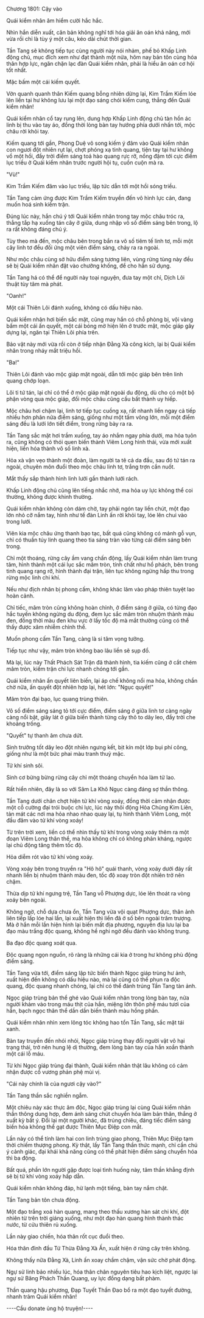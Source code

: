 




Chương 1801: Cậy vào


Quái kiểm nhân âm hiểm cười hắc hắc.

Nhìn hắn diễn xuất, căn bản không nghĩ tới hóa giải ân oán khả năng, mới vừa rồi chỉ là tùy ý một câu, kéo dài chút thời gian.

Tần Tang sẽ không tiếp tục cùng người này nói nhảm, phế bỏ Khấp Linh động chủ, mục đích xem như đạt thành một nửa, hôm nay bản tôn cùng hóa thân hợp lực, ngăn chặn lạc đàn Quái kiểm nhân, phải là hiểu ân oán cơ hội tốt nhất.

Mặc bấm một cái kiếm quyết.

Vờn quanh quanh thân Kiếm quang bỗng nhiên dừng lại, Kim Trầm Kiếm lóe lên liền tại hư không lưu lại một đạo sáng chói kiếm cung, thẳng đến Quái kiểm nhân!

Quái kiểm nhân cổ tay rung lên, dung hợp Khấp Linh động chủ tàn hồn ác linh bị thu vào tay áo, đồng thời lòng bàn tay hướng phía dưới nhấn tới, mộc châu rời khỏi tay.

Kiếm quang tới gần, Phong Duệ vô song kiếm ý đâm vào Quái kiểm nhân con ngươi đột nhiên rụt lại, chợt phóng xạ tinh quang, tiện tay tại hư không vồ một hồi, đầy trời điểm sáng toả hào quang rực rỡ, nồng đậm tới cực điểm lục triều ở Quái kiểm nhân trước người hội tụ, cuồn cuộn mà ra.

"Vù!"

Kim Trầm Kiếm đâm vào lục triều, lập tức dẫn tới một hồi sóng triều.

Tần Tang cảm ứng được Kim Trầm Kiếm truyền đến vô hình lực cản, đang muốn hoá sinh kiếm trận.

Đúng lúc này, hắn chú ý tới Quái kiểm nhân trong tay mộc châu tróc ra, thẳng tắp hạ xuống tán cây ở giữa, dung nhập vô số điểm sáng bên trong, lộ ra rất không đáng chú ý.

Tùy theo mà đến, mộc châu bên trong bắn ra vô số tiêm tế linh tơ, mỗi một cây linh tơ đều đối ứng một viên điểm sáng, chảy ra ra ngoài.

Như mộc châu cùng sở hữu điểm sáng tương liên, vùng rừng tùng này đều sẽ bị Quái kiểm nhân đặt vào chưởng khống, để cho hắn sử dụng.

Tần Tang há có thể để người này toại nguyện, đưa tay một chỉ, Dịch Lôi thuật tùy tâm mà phát.

"Oanh!"

Một cái Thiên Lôi đánh xuống, không có dấu hiệu nào.

Quái kiểm nhân hơi biến sắc mặt, cũng may hắn có chỗ phòng bị, vội vàng bấm một cái ấn quyết, một cái bóng mờ hiện lên ở trước mặt, mộc giáp gây dựng lại, ngăn tại Thiên Lôi phía trên.

Bảo vật này mới vừa rồi còn ở tiếp nhận Đằng Xà công kích, lại bị Quái kiểm nhân trong nháy mắt triệu hồi.

"Ba!"

Thiên Lôi đánh vào mộc giáp mặt ngoài, dẫn tới mộc giáp bên trên linh quang chớp loạn.

Lôi ti tứ tán, lại chỉ có thể ở mộc giáp mặt ngoài du động, dù cho có một bộ phận vòng qua mộc giáp, đối mộc châu cũng cấu bất thành uy hiếp.

Mộc châu hơi chậm lại, linh tơ tiếp tục cuồng xạ, rất nhanh liền ngay cả tiếp nhiều hơn phân nửa điểm sáng, giống như một tấm võng lớn, mỗi một điểm sáng đều là lưới lớn tiết điểm, trong rừng bày ra ra.

Tần Tang sắc mặt hơi trầm xuống, tay áo nhắm ngay phía dưới, ma hỏa tuôn ra, cũng không có thói quen biến thành Viêm Long hình thái, vừa mới xuất hiện, liền hóa thành vô số linh xà.

Hỏa xà vặn vẹo thành một đoàn, làm người ta tê cả da đầu, sau đó tứ tán ra ngoài, chuyên môn đuổi theo mộc châu linh tơ, trắng trợn cắn nuốt.

Mắt thấy sắp thành hình linh lưới gần thành lưới rách.

Khấp Linh động chủ cũng lên tiếng nhắc nhở, ma hỏa uy lực không thể coi thường, không được khinh thường.

Quái kiểm nhân không còn dám chờ, tay phải ngón tay liền chút, một đạo lớn nhỏ cỡ nắm tay, hình như tế đàn Linh ấn rời khỏi tay, lóe lên chui vào trong lưới.

Viên kia mộc châu ứng thanh bạo tạc, bất quá cũng không có mảnh gỗ vụn, chỉ có thuần túy linh quang theo tia sáng tràn vào từng cái điểm sáng bên trong.

Chỉ một thoáng, rừng cây ầm vang chấn động, lấy Quái kiểm nhân làm trung tâm, hình thành một cái lục sắc mâm tròn, tính chất như hổ phách, bên trong tinh quang rạng rỡ, hình thành đại trận, liên tục không ngừng hấp thu trong rừng mộc linh chi khí.

Nếu như địch nhân bị phong cấm, không khác lâm vào pháp thiên tuyệt lao hoàn cảnh.

Chỉ tiếc, mâm tròn cũng không hoàn chỉnh, ở điểm sáng ở giữa, có từng đạo hắc tuyến không ngừng du động, đem lục sắc mâm tròn nhuộm thành màu đen, đồng thời màu đen khu vực ở lấy tốc độ mà mắt thường cũng có thể thấy được xâm nhiễm chỉnh thể.

Muốn phong cấm Tần Tang, càng là si tâm vọng tưởng.

Tiếp tục như vậy, mâm tròn không bao lâu liền sẽ sụp đổ.

Mà lại, lúc này Thất Phách Sát Trận đã thành hình, tia kiếm cũng ở cắt chém mâm tròn, kiếm trận chi lực nhanh chóng tới gần.

Quái kiểm nhân ấn quyết liên biến, lại áp chế không nổi ma hỏa, không chần chờ nữa, ấn quyết đột nhiên hợp lại, hét lớn: "Ngục quyết!"

Mâm tròn đại bạo, lục quang trùng thiên.

Vô số điểm sáng sáng tỏ tới cực điểm, điểm sáng ở giữa linh tơ càng ngày càng nổi bật, giây lát ở giữa biến thành từng cây thô to dây leo, đầy trời che khoảng trống.

"Quyết" tự thanh âm chưa dứt.

Sinh trưởng tốt dây leo đột nhiên ngưng kết, bịt kín một lớp bụi phí công, giống như là một bức phai màu tranh thuỷ mặc.

Tử khí sinh sôi.

Sinh cơ bừng bừng rừng cây chỉ một thoáng chuyển hóa làm tử lao.

Rất hiển nhiên, đây là so với Sâm La Khô Ngục càng đáng sợ thần thông.

Tần Tang dưới chân chợt hiện tử khí vòng xoáy, đồng thời cảm nhận được một cỗ cường đại trói buộc chi lực, lúc này thôi động Hỏa Chủng Kim Liên, tản mát các nơi ma hỏa nhao nhao quay lại, tụ hình thành Viêm Long, một đầu đâm vào tử khí vòng xoáy!

Từ trên trời xem, liền có thể nhìn thấy tử khí trong vòng xoáy thêm ra một đoạn Viêm Long thân thể, ma hỏa không chỉ có không phản kháng, ngược lại chủ động tăng thêm tốc độ.

Hỏa diễm rót vào tử khí vòng xoáy.

Vòng xoáy bên trong truyền ra "Hô hô" quái thanh, vòng xoáy dưới đáy rất nhanh liền bị nhuộm thành màu đen, tốc độ xoay tròn đột nhiên trở nên chậm.

Thừa dịp tử khí ngưng trệ, Tần Tang vỗ Phượng dực, lóe lên thoát ra vòng xoáy bên ngoài.

Không ngờ, chỗ dựa chưa ổn, Tần Tang vừa vội quạt Phượng dực, thân ảnh liên tiếp lấp lóe hai lần, lại xuất hiện thì liền đã ở số bên ngoài trăm trượng. Mà ở hắn mỗi lần hiện hình lại biến mất địa phương, nguyên địa lưu lại ba đạo màu trắng độc quang, không hề nghi ngờ đều đánh vào không trung.

Ba đạo độc quang xoát qua.

Độc quang ngọn nguồn, rõ ràng là những cái kia ở trong hư không phù động điểm sáng.

Tần Tang vừa tới, điểm sáng lập tức biến thành Ngọc giáp trùng hư ảnh, xuất hiện đến không có dấu hiệu nào, mà lại cũng có thể phun ra độc quang, độc quang nhanh chóng, lại chỉ có thể đánh trúng Tần Tang tàn ảnh.

Ngọc giáp trùng bản thể ghé vào Quái kiểm nhân trong lòng bàn tay, nửa người khảm vào trong máu thịt của hắn, miệng lớn thôn phệ máu tươi của hắn, bạch ngọc thân thể dần dần biến thành màu hồng phấn.

Quái kiểm nhân nhìn xem lông tóc không hao tổn Tần Tang, sắc mặt tái xanh.

Bàn tay truyền đến nhói nhói, Ngọc giáp trùng thay đổi người vật vô hại trạng thái, trở nên hung lệ dị thường, đem lòng bàn tay của hắn xoắn thành một cái lỗ máu.

Từ khi Ngọc giáp trùng đại thành, Quái kiểm nhân thật lâu không có cảm nhận được cổ vương phản phệ mùi vị.

"Cái này chính là của ngươi cậy vào?"

Tần Tang thần sắc nghiền ngẫm.

Một chiêu này xác thực âm độc, Ngọc giáp trùng lại cùng Quái kiểm nhân thần thông dung hợp, đem ánh sáng chút chuyển hóa làm bản thân, thắng ở xuất kỳ bất ý. Đổi lại một người khác, đã trúng chiêu, đáng tiếc điểm sáng biến hóa không thể gạt được Thiên Mục Điệp con mắt.

Lần này có thể tính làm hai con linh trùng giao phong, Thiên Mục Điệp tạm thời chiếm thượng phong. Kỳ thật, lấy Tần Tang thần thức mạnh, chỉ cần chú ý cảnh giác, đại khái khả năng cũng có thể phát hiện điểm sáng chuyển hóa thì ba động.

Bất quá, phần lớn người gặp được loại tình huống này, tâm thần khẳng định sẽ bị tử khí vòng xoáy hấp dẫn.

Quái kiểm nhân không đáp, hừ lạnh một tiếng, bàn tay nắm chặt.

Tần Tang bản tôn chưa động.

Một đạo trắng xoá hàn quang, mang theo thấu xương hàn sát chi khí, đột nhiên từ trên trời giáng xuống, như một đạo hàn quang hình thành thác nước, từ cửu thiên rủ xuống.

Lần này giao chiến, hóa thân rốt cục đuổi theo.

Hóa thân đỉnh đầu Tứ Thừa Đằng Xà Ấn, xuất hiện ở rừng cây trên không.

Không thấy nữa Đằng Xà, Linh ấn xoay chầm chậm, vận sức chờ phát động.

Ngự sử linh bảo nhiều lúc, hóa thân chân nguyên tiêu hao kịch liệt, ngược lại ngự sử Băng Phách Thần Quang, uy lực đồng dạng bất phàm.

Thần quang hậu phương, Đạp Tuyết Thần Đao bổ ra một đạo tuyết đường, nhanh trảm Quái kiểm nhân!

----Cầu donate ủng hộ truyện!----




